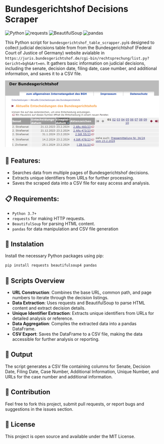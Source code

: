 # Bundesgerichtshof Decisions Scraper

![Python](https://img.shields.io/badge/python-v3.7+-blue.svg) ![requests](https://img.shields.io/badge/requests-2.25.1-blue) ![BeautifulSoup](https://img.shields.io/badge/BeautifulSoup-4.9.3-blue) ![pandas](https://img.shields.io/badge/pandas-1.2.4-blue)

This Python script for `bundesgerichtshof_table_scrapper.py`is designed to collect judicial decisions table from from the Bundesgerichtshof (Federal Court of Justice of Germany) website avialable in `https://juris.bundesgerichtshof.de/cgi-bin/rechtsprechung/list.py?Gericht=bgh&Art=en`. It gathers basic information on judicial decisions, including the senate, decision date, filing date, case number, and additional information, and saves it to a CSV file.

![image](bundesgerichtshof_local/images/image.png)



## 🚀 Features:
- Searches data from multiple pages of Bundesgerichtshof decisions.
- Extracts unique identifiers from URLs for further processing.
- Saves the scraped data into a CSV file for easy access and analysis.

## 📋 Requirements:
- `Python 3.7+`
- `requests` for making HTTP requests.
- `BeautifulSoup` for parsing HTML content.
- `pandas` for data manipulation and CSV file generation


## 💾 Instalation

Install the necessary Python packages using pip:

```bash
pip install requests beautifulsoup4 pandas
```
## 📖 Scripts Overview

- **URL Construction**: Combines the base URL, common path, and page numbers to iterate through the decision listings.
- **Data Extraction**: Uses requests and BeautifulSoup to parse HTML content and extract decision details.
- **Unique Identifier Extraction**: Extracts unique identifiers from URLs for detailed analysis or reference.
- **Data Aggregation**: Compiles the extracted data into a pandas DataFrame.
- **CSV Export**: Saves the DataFrame to a CSV file, making the data accessible for further analysis or reporting.

## 📄 Output

The script generates a CSV file containing columns for Senate, Decision Date, Filing Date, Case Number, Additional Information, Unique Number, and URLs for the case number and additional information.

## 🤝 Contribution

Feel free to fork this project, submit pull requests, or report bugs and suggestions in the issues section.

## 📜 License

This project is open source and available under the MIT License.

